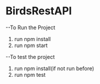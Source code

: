 # BirdsRestAPI

--To Run the Project 
   1. run npm install
   2. run npm start
   
   
--To test the project
  1. run npm install(if not run before)
  2. run npm test